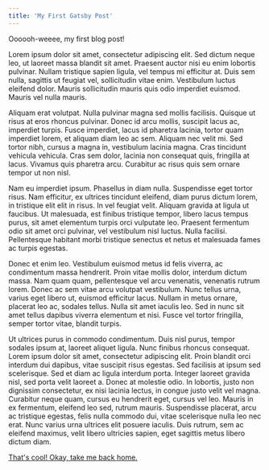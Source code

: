 ```yaml
---
title: 'My First Gatsby Post'
---
```


Oooooh-weeee, my first blog post!

Lorem ipsum dolor sit amet, consectetur adipiscing elit. Sed dictum neque leo, ut laoreet massa blandit sit amet. Praesent auctor nisi eu enim lobortis pulvinar. Nullam tristique sapien ligula, vel tempus mi efficitur at. Duis sem nulla, sagittis ut feugiat vel, sollicitudin vitae enim. Vestibulum luctus eleifend dolor. Mauris sollicitudin mauris quis odio imperdiet euismod. Mauris vel nulla mauris.

Aliquam erat volutpat. Nulla pulvinar magna sed mollis facilisis. Quisque ut risus at eros rhoncus pulvinar. Donec id arcu mollis, suscipit lacus ac, imperdiet turpis. Fusce imperdiet, lacus id pharetra lacinia, tortor quam imperdiet lorem, et aliquam diam leo ac sem. Aliquam nec velit mi. Sed tortor nibh, cursus a magna in, vestibulum lacinia magna. Cras tincidunt vehicula vehicula. Cras sem dolor, lacinia non consequat quis, fringilla at lacus. Vivamus quis pharetra arcu. Curabitur ac risus quis sem ornare tempor ut non nisl.

Nam eu imperdiet ipsum. Phasellus in diam nulla. Suspendisse eget tortor risus. Nam efficitur, ex ultrices tincidunt eleifend, diam purus dictum lorem, in tristique elit elit in risus. In vel feugiat velit. Aliquam gravida at ligula ut faucibus. Ut malesuada, est finibus tristique tempor, libero lacus tempus purus, sit amet elementum turpis orci vulputate leo. Praesent fermentum odio sit amet orci pulvinar, vel vestibulum nisl luctus. Nulla facilisi. Pellentesque habitant morbi tristique senectus et netus et malesuada fames ac turpis egestas.

Donec et enim leo. Vestibulum euismod metus id felis viverra, ac condimentum massa hendrerit. Proin vitae mollis dolor, interdum dictum massa. Nam quam quam, pellentesque vel arcu venenatis, venenatis rutrum lorem. Donec ac sem vitae arcu volutpat vestibulum. Nunc tellus urna, varius eget libero ut, euismod efficitur lacus. Nullam in metus ornare, placerat leo ac, sodales tellus. Nulla sit amet iaculis leo. Sed in nunc sit amet tellus dapibus viverra elementum et nisi. Fusce vel tortor fringilla, semper tortor vitae, blandit turpis.

Ut ultrices purus in commodo condimentum. Duis nisl purus, tempor sodales ipsum at, laoreet aliquet ligula. Nunc finibus rhoncus consequat. Lorem ipsum dolor sit amet, consectetur adipiscing elit. Proin blandit orci interdum dui dapibus, vitae suscipit risus egestas. Sed facilisis at ipsum sed scelerisque. Sed et diam ac ligula interdum porta. Integer laoreet gravida nisl, sed porta velit laoreet a. Donec at molestie odio. In lobortis, justo non dignissim consectetur, ex nisi lacinia lectus, in congue justo velit vel magna. Curabitur neque quam, cursus eu hendrerit eget, cursus vel leo. Mauris in ex fermentum, eleifend leo sed, rutrum mauris. Suspendisse placerat, arcu ac tristique egestas, felis nulla commodo dui, vitae scelerisque nulla leo nec erat. Nunc varius urna ultrices elit posuere iaculis. Duis rutrum, sem ac eleifend maximus, velit libero ultricies sapien, eget sagittis metus libero dictum diam.

[That's cool! Okay, take me back home.](/)
